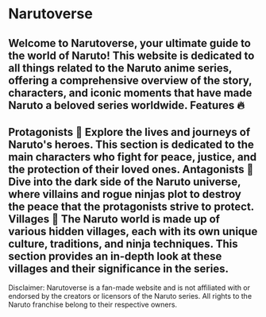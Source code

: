 # Narutoverse
Welcome to Narutoverse, your ultimate guide to the world of Naruto! This website is dedicated to all things related to the Naruto anime series, offering a comprehensive overview of the story, characters, and iconic moments that have made Naruto a beloved series worldwide.
Features 🔥
-----------------------------------------
Protagonists 🦊 Explore the lives and journeys of Naruto's heroes. This section is dedicated to the main characters who fight for peace, justice, and the protection of their loved ones.
Antagonists 🐍 Dive into the dark side of the Naruto universe, where villains and rogue ninjas plot to destroy the peace that the protagonists strive to protect.
Villages 🏯 The Naruto world is made up of various hidden villages, each with its own unique culture, traditions, and ninja techniques. This section provides an in-depth look at these villages and their significance in the series.
-----------------------------------------
Disclaimer: Narutoverse is a fan-made website and is not affiliated with or endorsed by the creators or licensors of the Naruto series. All rights to the Naruto franchise belong to their respective owners.
